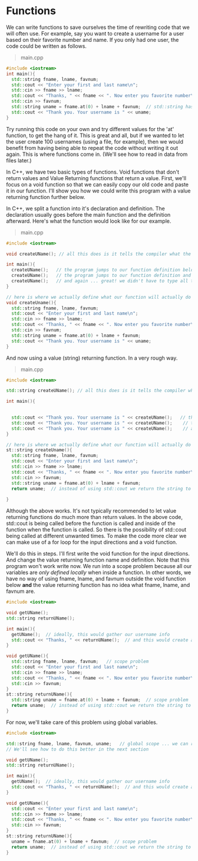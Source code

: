# Functions

We can write functions to save ourselves the time of rewriting code that we will often use. 
For example, say you want to create a username for a user based on their favorite number and name. 
If you only had one user, the code could be written as follows. 

> main.cpp

```cpp
#include <iostream>
int main(){
  std::string fname, lname, favnum;
  std::cout << "Enter your first and last name\n";
  std::cin >> fname >> lname;
  std::cout << "Thanks, " << fname << ". Now enter you favorite number\n";
  std::cin >> favnum;
  std::string uname = fname.at(0) + lname + favnum;  // std::string has an .at() function that lets us access the nth character of the string, by entering n-1.
  std::cout << "Thank you. Your username is " << uname;
}
```

Try running this code on your own and try different values for the 'at' function, to get the hang of it. 
This is great and all, but if we wanted to let the user create 100 usernames (using a file, for example), then we would benefit from having being able to repeat the code without writing it out again.
This is where functions come in. (We'll see how to read in data from files later.)

In C++, we have two basic types of functions. Void functions that don't return values and Value Returning functions that return a value. First, we'll focus on a void function so that we can easily copy our old code and paste it in our function. I'll show you how we could write this program with a value returning function further below.

In C++, we split a function into it's declaration and definition. The declaration usually goes before the main function and the definition afterward. Here's what the function would look like for our example. 

> main.cpp

```cpp
#include <iostream>

void createUName(); // all this does is it tells the compiler what the function's return type is (void) and its parameters (none)

int main(){
  createUName();   // the program jumps to our function definition below and runs that code once
  createUName();   // the program jumps to our function definition and runs that code again
  createUName();   // and again ... great! we didn't have to type all that code out again 
}

// here is where we actually define what our function will actually do everytime it's called
void createUname(){
  std::string fname, lname, favnum;
  std::cout << "Enter your first and last name\n";
  std::cin >> fname >> lname;
  std::cout << "Thanks, " << fname << ". Now enter you favorite number\n";
  std::cin >> favnum;
  std::string uname = fname.at(0) + lname + favnum;
  std::cout << "Thank you. Your username is " << uname;
}
```

And now using a value (string) returning function. In a very rough way.

> main.cpp

```cpp
#include <iostream>

std::string createUName(); // all this does is it tells the compiler what the functions return type is (void) and its parameters (none)

int main(){

  
  std::cout << "Thank you. Your username is " << createUName();   // the program jumps to our function definition and runs that code once
  std::cout << "Thank you. Your username is " << createUName();    // the program jumps to our function definition and runs that code again
  std::cout << "Thank you. Your username is " << createUName();    // and again ... great! we didn't have to type all that code out again 
}

// here is where we actually define what our function will actually do everytime it's called
st::string createUname(){
  std::string fname, lname, favnum;
  std::cout << "Enter your first and last name\n";
  std::cin >> fname >> lname;
  std::cout << "Thanks, " << fname << ". Now enter you favorite number\n";
  std::cin >> favnum;
  std::string uname = fname.at(0) + lname + favnum;
  return uname;  // instead of using std::cout we return the string to the main program
  
}
```
Although the above works. It's not typically recommended to let value returning functions do much more than return values. In the above code, std::cout is being called before the function is called and inside of the function when the function is called. So there is the possibility of std::cout being called at different unwanted times. 
To make the code more clear we can make use of a for loop for the input directions and a void function. 

We'll do this in steps. I'll first write the void function for the input directions. And change the value returning function name and definition. Note that this program won't work write now. 
We run into a scope problem because all our variables are *only defined locally* when inside a function. 
In other words, we have no way of using fname, lname, and favnum outside the void function below **and** the value returning function has no idea what fname, lname, and favnum are.

```cpp
#include <iostream>

void getUName();
std::string returnUName(); 

int main(){
  getUName();  // ideally, this would gather our username info
  std::cout << "Thanks, " << returnUName();  // and this would create and return the uname for use in a message
}

void getUName(){
  std::string fname, lname, favnum;   // scope problem
  std::cout << "Enter your first and last name\n";
  std::cin >> fname >> lname;
  std::cout << "Thanks, " << fname << ". Now enter you favorite number\n";
  std::cin >> favnum;
}
st::string returnUName(){
  std::string uname = fname.at(0) + lname + favnum;  // scope problem
  return uname;  // instead of using std::cout we return the string to the main program
}
```

For now, we'll take care of this problem using global variables. 

```cpp
#include <iostream>

std::string fname, lname, favnum, uname;   // global scope ... we can refer to these variables throughout our program. This is generally NOT recommnended.
// We'll see how to do this better in the next section

void getUName();
std::string returnUName(); 

int main(){
  getUName();  // ideally, this would gather our username info
  std::cout << "Thanks, " << returnUName();  // and this would create and return the uname for use in a message
}

void getUName(){
  std::cout << "Enter your first and last name\n";
  std::cin >> fname >> lname;
  std::cout << "Thanks, " << fname << ". Now enter you favorite number\n";
  std::cin >> favnum;
}
st::string returnUName(){
  uname = fname.at(0) + lname + favnum;  // scope problem
  return uname;  // instead of using std::cout we return the string to the main program
}
```
